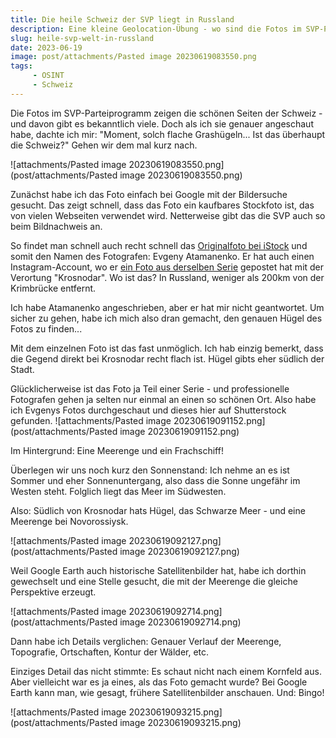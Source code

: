 ```yaml
---
title: Die heile Schweiz der SVP liegt in Russland
description: Eine kleine Geolocation-Übung - wo sind die Fotos im SVP-Parteiprogramm her?
slug: heile-svp-welt-in-russland
date: 2023-06-19
image: post/attachments/Pasted image 20230619083550.png
tags:
     - OSINT
     - Schweiz
---
```


Die Fotos im SVP-Parteiprogramm zeigen die schönen Seiten der Schweiz - und davon gibt es bekanntlich viele. Doch als ich sie genauer angeschaut habe, dachte ich mir: "Moment, solch flache Grashügeln... Ist das überhaupt die Schweiz?" Gehen wir dem mal kurz nach.

![attachments/Pasted image 20230619083550.png](post/attachments/Pasted image 20230619083550.png)

Zunächst habe ich das Foto einfach bei Google mit der Bildersuche gesucht. Das zeigt schnell, dass das Foto ein kaufbares Stockfoto ist, das von vielen Webseiten verwendet wird. Netterweise gibt das die SVP auch so beim Bildnachweis an.

So findet man schnell auch recht schnell das [Originalfoto bei iStock](https://www.istockphoto.com/de/foto/mutter-vater-sohn-und-tochter-bei-sonnenuntergang-gm1159094800-316832689?phrase=happy+family%3A+mother%2C+father%2C+children+son+and+daughter+running+and+jumping+on+nature+on+sunset ) und somit den Namen des Fotografen: Evgeny Atamanenko. Er hat auch einen Instagram-Account, wo er [ein Foto aus derselben Serie](https://www.instagram.com/p/BlA3ZRrA5WZ/?hl=en) gepostet hat mit der Verortung "Krosnodar". Wo ist das? In Russland, weniger als 200km von der Krimbrücke entfernt.

Ich habe Atamanenko angeschrieben, aber er hat mir nicht geantwortet. Um sicher zu gehen, habe ich mich also dran gemacht, den genauen Hügel des Fotos zu finden...

Mit dem einzelnen Foto ist das fast unmöglich. Ich hab einzig bemerkt, dass die Gegend direkt bei Krosnodar recht flach ist. Hügel gibts eher südlich der Stadt.

Glücklicherweise ist das Foto ja Teil einer Serie - und professionelle Fotografen gehen ja selten nur einmal an einen so schönen Ort. Also habe ich Evgenys Fotos durchgeschaut und dieses hier auf Shutterstock gefunden.
![attachments/Pasted image 20230619091152.png](post/attachments/Pasted image 20230619091152.png)

Im Hintergrund: Eine Meerenge und ein Frachschiff! 

Überlegen wir uns noch kurz den Sonnenstand: Ich nehme an es ist Sommer und eher Sonnenuntergang, also dass die Sonne ungefähr im Westen steht. Folglich liegt das Meer im Südwesten.

Also: Südlich von Krosnodar hats Hügel, das Schwarze Meer - und eine Meerenge bei Novorossiysk.

![attachments/Pasted image 20230619092127.png](post/attachments/Pasted image 20230619092127.png)

Weil Google Earth auch historische Satellitenbilder hat, habe ich dorthin gewechselt und eine Stelle gesucht, die mit der Meerenge die gleiche Perspektive erzeugt.

![attachments/Pasted image 20230619092714.png](post/attachments/Pasted image 20230619092714.png)

Dann habe ich Details verglichen: Genauer Verlauf der Meerenge, Topografie, Ortschaften,  Kontur der Wälder, etc.

Einziges Detail das nicht stimmte: Es schaut nicht nach einem Kornfeld aus. Aber vielleicht war es ja eines, als das Foto gemacht wurde? Bei Google Earth kann man, wie gesagt, frühere Satellitenbilder anschauen. Und: Bingo!

![attachments/Pasted image 20230619093215.png](post/attachments/Pasted image 20230619093215.png)